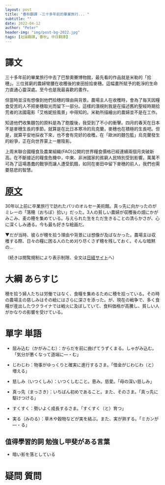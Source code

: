 ```yaml
---
layout: post
title: "春秋翻譯 -三十多年前的畢業旅行... "
subtitle: ""
date: 2022-04-12
author: "Peter"
header-img: "img/post-bg-2022.jpg"
tags: [社論翻譯, 春秋, 中日翻譯]
---
```


# 譯文

三十多年前的畢業旅行中去了巴黎奧賽博物館，最先看的作品就是米勒的「拾穗」。三位貧窮的農婦彎腰在收穫後的麥田撿拾麥穗。這幅畫所賦予的乾淨的生命力直通心靈深處。至今也是我最喜歡的畫作。

但當時並沒有想像到他們拾穗的理由與背景。農場主人在收穫時，會為了每天因糧食受苦的人不把麥穗取光而留下一部分。這樣的潛規則我是在描述舊約聖經時期拾荒者的法國電影「艾格妮撿風景」中得知的。米勒所描繪出的農婦並不是在工作。

知道他們收集麵包的原料是為了飽腹後，我受到了不小的衝擊。四月的春天在日本不是麥穗生長的季節。就算是在比日本寒冷的烏克蘭，麥穗也在積極的生長吧。但是，就算平安地採收下來，也不會有完好的收穫。在「歐洲的麵包籃」烏克蘭發生的紛爭，正在向世界蒙上一層陰影。

上周末聯合國糧食及農業組織(FAO)公開的世界糧食價格已經連續兩個月突破新高。在不斷接近的糧食危機中，中東、非洲國家的貧窮人民特別受到影響。萬萬不可為了這場愚蠢的戰爭而讓人遭受飢餓，如同在麥田中留下麥穗的前人，我們也需要慈悲的智慧。

# [原文](1)

30年以上前に卒業旅行で訪れたパリのオルセー美術館。真っ先に向かったのがミレーの「落穂（おちぼ）拾い」だった。3人の貧しい農婦が収穫後の畑にかがみこみ、麦の穂を集めている。与えられた生をただ生きることの清らかさが、心に深くしみ通る。今も最も好きな絵画だ。

▼だが当時、彼らが穂を拾う理由や背景には想像が及ばなかった。農場主は収穫する際、日々の糧に困る人のため刈り尽くさず穂を残しておく。そんな暗黙の...

（続きは閲覧規制により表示制限、全文は[日経サイト](1)へ）

# 大綱 あらすじ

穂を拾う婦人たちは労働ではなく、食糧を集めるために穂を拾っている。その時の農場主の慈しみはその絵にはさらに深さを添った。が、現在の戦争で、多く食糧が産出したウクライナでは戦火に及ぼしていて、食料価格が高騰し、貧しい人がかなりの影響を受けている。

# 單字 単語

- 屈み込む（かがみこむ）：からだを前に曲げてうずくまる。しゃがみ込む。「気分が悪くなって道端に—・む」

- じわじわ：物事がゆっくりと確実に進行するさま。「借金がじわじわ（と）増える」

- 慈しみ（いつくしみ）：いつくしむこと。恵み。慈愛。「母の深い慈しみ」

- 真っ先（まっさき）：いちばん初めであること。また、そのさま。「真っ先に駆けつける」

- すくすく：勢いよく成長するさま。「すくすく（と）育つ」

- 実る（みのる）：草木や穀物などが実を結ぶ。また、実が熟する。「ミカンが—・る」

## 值得學習的詞 勉強し甲斐がある言葉

- 暗い影を落としている

# 疑問 質問


[1]: https://www.nikkei.com/article/DGXZQODK112T20R10C22A4000000/
